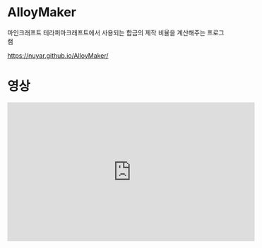 # AlloyMaker
마인크래프트 테라퍼마크래프트에서 사용되는 합금의 제작 비율을 계산해주는 프로그램

https://nuyar.github.io/AlloyMaker/

# 영상
<iframe width="560" height="315" src="https://www.youtube.com/embed/qd5o8vZeYIY?start=341" frameborder="0" allow="accelerometer; autoplay; clipboard-write; encrypted-media; gyroscope; picture-in-picture" allowfullscreen></iframe>
